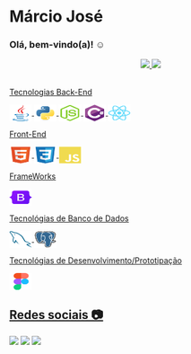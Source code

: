 # Márcio José 

### Olá, bem-vindo(a)! ☺️

<div align="center">
  <a href="https://github.com/julianafer">
  <img height="180em" src="https://github-readme-stats.vercel.app/api?username=ImMarcio&show_icons=true&theme=dark&include_all_commits=true&count_private=true"/>
  <img height="180em" src="https://github-readme-stats.vercel.app/api/top-langs/?username=ImMarcio&layout=compact&langs_count=6&theme=dark"/>
</div>

<div style="display: inline_block"><br>
  <p>Tecnologias Back-End</p>
  <img align="center" alt="" height="30" width="40" src="https://raw.githubusercontent.com/devicons/devicon/master/icons/java/java-original.svg">
  <img align="center" alt="" height="30" width="40" src="https://raw.githubusercontent.com/devicons/devicon/master/icons/python/python-original.svg">
   <img align="center" alt="" height="30" width="40" src="https://raw.githubusercontent.com/devicons/devicon/master/icons/nodejs/nodejs-original.svg">
    <img align="center" alt="" height="30" width="40" src="https://raw.githubusercontent.com/devicons/devicon/master/icons/csharp/csharp-original.svg">
    <img align="center" alt="" height="30" width="40" src="https://raw.githubusercontent.com/devicons/devicon/master/icons/react/react-original.svg">
  <p>Front-End</p>
  <img align="center" alt="" height="30" width="40" src="https://raw.githubusercontent.com/devicons/devicon/master/icons/html5/html5-original.svg">
  <img align="center" alt="" height="30" width="40" src="https://raw.githubusercontent.com/devicons/devicon/master/icons/css3/css3-original.svg">
   <img align="center" alt="" height="30" width="40" src="https://raw.githubusercontent.com/devicons/devicon/master/icons/javascript/javascript-plain.svg">
  <p>FrameWorks</p>
  <img align="center" alt="" height="30" width="40" src="https://raw.githubusercontent.com/devicons/devicon/master/icons/bootstrap/bootstrap-original.svg">
  <p>Tecnológias de Banco de Dados</p>
  <img align="center" alt="" height="30" width="40" src="https://raw.githubusercontent.com/devicons/devicon/master/icons/mysql/mysql-original.svg">
  <img align="center" alt="" height="30" width="40" src="https://raw.githubusercontent.com/devicons/devicon/master/icons/postgresql/postgresql-original.svg">
  <p>Tecnológias de Desenvolvimento/Prototipação</p>
  <img align="center" alt="" height="30" width="40" src="https://raw.githubusercontent.com/devicons/devicon/master/icons/figma/figma-original.svg">
 
  
</div>

## Redes sociais 📷

<div>
  <a href="https://www.linkedin.com/in/immarcio/" target="_blank"><img src="https://img.shields.io/badge/-LinkedIn-%230077B5?style=for-the-badge&logo=linkedin&logoColor=white" target="_blank"></a> 
  <a href="https://www.instagram.com/marcioj._/" target="_blank"><img src="https://img.shields.io/badge/-Instagram-%23E4405F?style=for-the-badge&logo=instagram&logoColor=white" target="_blank"></a>
  <a href = "mailto:marciojsilva159@gmail.com"><img src="https://img.shields.io/badge/-Gmail-%23333?style=for-the-badge&logo=gmail&logoColor=white" target="_blank"></a>
</div>
